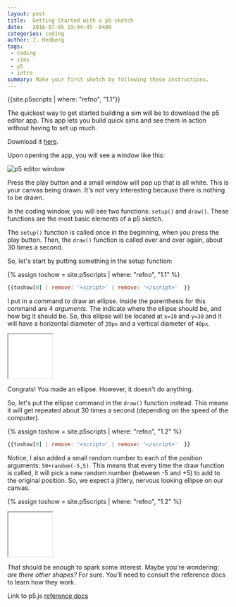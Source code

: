 ```yaml
---
layout: post
title:  Getting Started with a p5 sketch
date:   2016-07-05 19:44:45 -0400
categories: coding
author: J. Hedberg
tags:
 - coding
 - sims
 - p5
 - intro
summary: Make your first sketch by following these instructions. 
---
```


{{site.p5scripts | where: "refno", "1.1"}}

The quickest way to get started building a sim will be to download the p5 editor app. This app lets you build quick sims and see them in action without having to set up much.

Download it [here](https://p5js.org/download/#editor).

Upon opening the app, you will see a window like this:

![p5 editor window]({{site.baseurl}}/post-imgs/p5-window.jpg)

Press the play button and a small window will pop up that is all white. This is your canvas being drawn. It's not very interesting because there is nothing to be drawn.

In the coding window, you will see two functions: `setup()` and  `draw()`. These functions are the most basic elements of a p5 sketch.

The `setup()` function is called once in the beginning, when you press the play button. Then, the `draw()` function is called over and over again, about 30 times a second.

So, let's start by putting something in the setup function:

{% assign toshow = site.p5scripts | where: "refno", "1.1" %}

```javascript
{{toshow[0] | remove: '<script>' | remove: '</script>'  }}
```

I put in a command to draw an ellipse. Inside the parenthesis for this command are 4 *arguments*. The indicate where the ellipse should be, and how big it should be. So, this ellipse will be located at `x=10` and `y=30` and it will have a horizontal diameter of `20px` and a vertical diameter of `40px`.


 <iframe class="tut-canvas" src="{{site.baseurl}}{{toshow[0].url}}.html" width="100" height="100"></iframe>

Congrats! You made an ellipse. However, it doesn't do anything.

So, let's put the ellipse command in the `draw()` function instead. This means it will get repeated about 30 times a second (depending on the speed of the computer).

{% assign toshow = site.p5scripts | where: "refno", "1.2" %}

```javascript
{{toshow[0] | remove: '<script>' | remove: '</script>'  }}
```

Notice, I also added a small random number to each of the position arguments: `50+random(-5,5)`. This means that every time the draw function is called, it will pick a new random number (between -5 and +5) to add to the original position. So, we expect a jittery, nervous looking ellipse on our canvas.

{% assign toshow = site.p5scripts | where: "refno", "1.2" %}

 <iframe class="tut-canvas"  src="{{site.baseurl}}{{toshow[0].url}}.html" width="100" height="100"></iframe>

 That should be enough to spark some interest. Maybe you're wondering: _are there other shapes?_ For sure. You'll need to consult the reference docs to learn how they work.

 Link to p5.js [reference docs](http://p5js.org/reference/#group-Shape)
